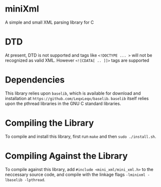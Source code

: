 # miniXml

A simple and small XML parsing library for C

# DTD

At present, DTD is not supported and tags like `<!DOCTYPE ... >` will not be recognized as valid XML. However `<![CDATA[ .. ]]>` tags are supported

# Dependencies

This library relies upon `baselib`, which is available for download and installation at `https://github.com/LeqxLeqx/baselib`. `baselib`
itself relies upon the pthread libraries in the GNU C standard libraries.

# Compiling the Library

To compile and install this library, first run `make` and then `sudo ./install.sh`.

# Compiling Against the Library

To compile against this library, add `#include <mini_xml/mini_xml.h>` to the neccessary source code, and compile with the linkage 
flags `-lminixml -lbaselib -lpthread`.
